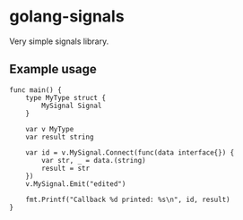 # golang-signals
Very simple signals library.

## Example usage
```
func main() {
	type MyType struct {
		MySignal Signal
	}

	var v MyType
	var result string

	var id = v.MySignal.Connect(func(data interface{}) {
		var str, _ = data.(string)
		result = str
	})
	v.MySignal.Emit("edited")
	
	fmt.Printf("Callback %d printed: %s\n", id, result)
}
```
